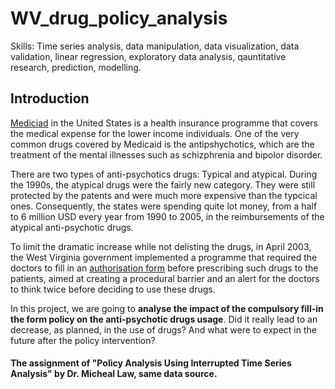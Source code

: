 # WV_drug_policy_analysis
Skills: Time series analysis, data manipulation, data visualization, data validation, linear regression, exploratory data analysis, qauntitative research, prediction, modelling.

## Introduction
[Mediciad](https://www.medicaid.gov/medicaid/index.html) in the United States is a health insurance programme that covers the medical expense for the lower income individuals. One of the very common drugs covered by Medicaid is the antipshychotics, which are the treatment of the mental illnesses such as schizphrenia and bipolor disorder.

There are two types of anti-psychotics drugs: Typical and atypical. During the 1990s, the atypical drugs were the fairly new category. They were still protected by the patents and were much more expensive than the typcical ones. Consequently, the states were spending quite lot money, from a half to 6 million USD every year from 1990 to 2005, in the reimbursements of the atypical anti-psychotic drugs.

To limit the dramatic increase while not delisting the drugs, in April 2003, the West Virginia government implemented a programme that required the doctors to fill in an [authorisation form](https://dhhr.wv.gov/bms/BMS%20Pharmacy/Documents/Prior%20Authorizations%20Forms/General%20PA%20Form/generalDrugPaForm.pdf) before prescribing such drugs to the patients, aimed at creating a procedural barrier and an alert for the doctors to think twice before deciding to use these drugs.

In this project, we are going to **analyse the impact of the compulsory fill-in the form policy on the anti-psychotic drugs usage**. Did it really lead to an decrease, as planned, in the use of drugs? And what were to expect in the future after the policy intervention?

#### The assignment of "Policy Analysis Using Interrupted Time Series Analysis" by Dr. Micheal Law, same data source.
